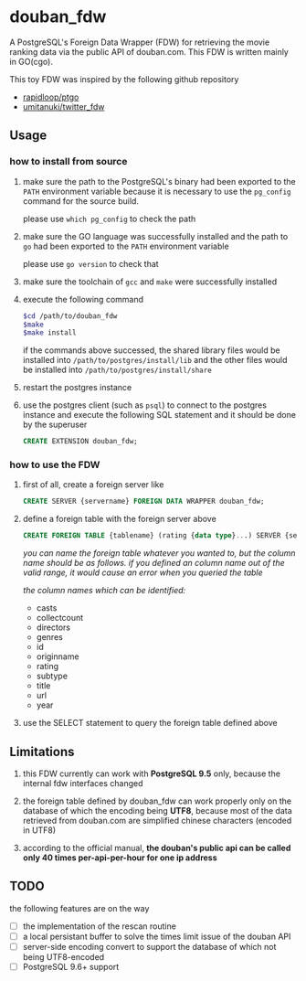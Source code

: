 # douban_fdw
A PostgreSQL's Foreign Data Wrapper (FDW) for retrieving the movie ranking data via the public API of douban.com. This FDW is written mainly in GO(cgo).

This toy FDW was inspired by the following github repository

* [rapidloop/ptgo](https://github.com/rapidloop/ptgo)
* [umitanuki/twitter_fdw](https://github.com/umitanuki/twitter_fdw)

## Usage

### how to install from source

1. make sure the path to the PostgreSQL's binary had been exported to the `PATH` environment variable because it is necessary to use the `pg_config` command for the source build. 

    please use `which pg_config` to check the path

2. make sure the GO language was successfully installed and the path to `go` had been exported to the `PATH` environment variable

    please use `go version` to check that

3. make sure the toolchain of `gcc` and `make` were successfully installed

4. execute the following command

    ````sh
    $cd /path/to/douban_fdw
    $make
    $make install
    ````

    if the commands above successed, the shared library files would be installed into `/path/to/postgres/install/lib` and the other files would be installed into `/path/to/postgres/install/share`

5. restart the postgres instance

6. use the postgres client (such as `psql`) to connect to the postgres instance and execute the following SQL statement and it should be done by the superuser

    ````sql
    CREATE EXTENSION douban_fdw;
    ````

### how to use the FDW

1. first of all, create a foreign server like

    ````sql
    CREATE SERVER {servername} FOREIGN DATA WRAPPER douban_fdw;
    ````

2. define a foreign table with the foreign server above

    ````sql
    CREATE FOREIGN TABLE {tablename} (rating {data type}...) SERVER {servername} OPTIONS (rank_name 'top250');
    ````

    *you can name the foreign table whatever you wanted to, but the column name should be as follows. if you defined an column name out of the valid range, it would cause an error when you queried the table*

    *the column names which can be identified:*

    * casts
    * collectcount
    * directors
    * genres
    * id
    * originname
    * rating
    * subtype
    * title
    * url
    * year

3. use the SELECT statement to query the foreign table defined above

## Limitations

1. this FDW currently can work with **PostgreSQL 9.5** only, because the internal fdw interfaces changed

2. the foreign table defined by douban_fdw can work properly only on the database of which the encoding being **UTF8**, because most of the data retrieved from douban.com are simplified chinese characters (encoded in UTF8)

3. according to the official manual, **the douban's public api can be called only 40 times per-api-per-hour for one ip address** 

## TODO

the following features are on the way

- [ ] the implementation of the rescan routine
- [ ] a local persistant buffer to solve the times limit issue of the douban API
- [ ] server-side encoding convert to support the database of which not being UTF8-encoded
- [ ] PostgreSQL 9.6+ support
